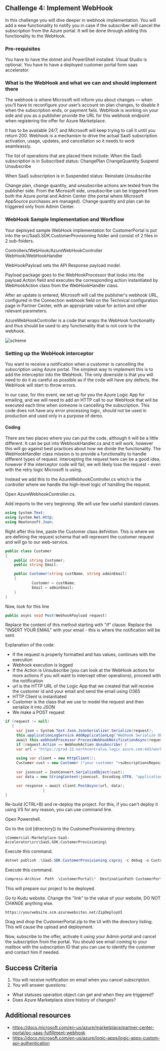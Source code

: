 ## Challenge 4: Implement WebHook

In this challenge you will dive deeper in webhook implementation.
You will add a new functionality to notify you in case if the subscriber will cancel the subscription from the Azure portal. It will be done through adding this functionality to the WebHook. 

### Pre-requisites

You have to have the dotnet and PowerShell installed. Visual Studio is optional. You have to have a deployed customer portal form saas accelerator.

### What is the WebHook and what we can and should implement there

The webhook is where Microsoft will inform you about changes — when you’ll have to reconfigure your user’s account on plan changes, to disable it when the subscription ends, or payment fails. WebHook is working on your side and you as a publisher provide the URL for this webhook endpoint when registering the offer for Azure Marketplace.

It has to be available 24/7, and Microsoft will keep trying to call it until you return 200. Webhook is a mechanism to drive the actual SaaS subscription activation, usage, updates, and cancellation so it needs to work seamleassly.

The list of operations that are placed there include:
When the SaaS subscription is in Subscribed status:
ChangePlan
ChangeQuantity
Suspend
Unsubscribe

When SaaS subscription is in Suspended status:
Reinstate
Unsubscribe

Change plan, change quantity, and unsubscribe actions are tested from the publisher side. From the Microsoft side, unsubscribe can be triggered from both the Azure portal and Admin Center (the portal where Microsoft AppSource purchases are managed). Change quantity and plan can be triggered only from Admin Center.

### WebHook Sample Implementation and Workflow

Your deployed sample WebHook implementation for CustomerPortal is put into the src/SaaS.SDK.CustomerProvisioning folder and consist of 2 files in 2 sub-folders.

Controllers/WebHook/AzureWebHookController
WebHook/WebHookHandler

WebHookPayload sets the API Response payload model.

Payload package goes to the WebHookProcessor that looks into the payload.Action field and executes the corresponding action instantiated by WebHookAction class from the WebHookHandler class.

After an update is entered, Microsoft will call the publisher's webhook URL, configured in the Connection webhook field on the Technical configuration page in Partner Center, with an appropriate value for action and other relevant parameters.

AzureWebHookController is a code that wraps the WebHook functionality and thus should be used to any functionality that is not core to the webhook.

![scheme](https://docs.microsoft.com/en-us/azure/marketplace/partner-center-portal/media/saas-update-status-api-v2-calls-marketplace-side.png)

### Setting up the WebHook interceptor

You want to receive a notification when a customer is cancelling the subscription using Azure portal. The simplest way to implement this is to add the interceptor into the WebHook. The only downside is that you will need to do it as careful as possible as if the code will have any defects, the WebHook will start to throw errors.

In our case, for this event, we set up for you the Azure Logic App for emailing, and we will need to add an HTTP call to our WebHook that will be executed each time when someone is cancelling the subscription. This code does not have any error processing logic, should not be used in production and used only in a purpose of demo.

#### Coding

There are two places where you can put the code, although it will be a little different.
It can be put into WebhookHandler.cs and it will work, however this will go against best practices about how we divide the functionality. The WebHookHandler class mission is to provide a functionality to handle different types of request. Intercepting the request here can be a good idea, however if the interceptor code will fail, we will likely lose the request - even with the retry logic Microsoft is using. 

Instead we add this to the AzureWebhookController.cs which is the controller where we handle the high-level logic of handling the request.

Open AzureWebhookController.cs.

Add imports to the very beginning. We will use few useful standard classes.

```c#
using System.Text;
using System.Net.Http;
using Newtonsoft.Json; 
```

Right after this line, paste the Customer class definition. This is where we are defining the request schema that will represent the customer request and will go to our web-service.

```c#
public class Customer
{
    public string Customer;
    public string Email;

    public Customer(string custName, string adminEmail)
    {        
            Customer = custName;
            Email = adminEmail;
    }
} 
```


Now, look for this line

```c#
public async void Post(WebhookPayload request)
```


Replace the content of this method starting with "if" clause. Replace the "INSERT YOUR EMAIL" with your email - this is where the notification will be sent.

Explanation of the code:
* If the request is properly formatted and has values, continues with the execution
* Webhook execution is logged
* If the Action is Unsubscribe (you can look at the WebHook actions for more actions if you will want to intercept other operations), proceed with the notification
* url is the HTTP URL of the Logic App that we created that will receive the customer id and your email and send the email using O365 
* HTTP Client is instantiated
* Customer is the class that we use to model the request and then serialize it into JSON
* We make a POST request

```c#
if (request != null)
   {
     var json = System.Text.Json.JsonSerializer.Serialize(request);
     this.applicationLogService.AddApplicationLog("Webhook Serialize Object " + json);
     await this.webhookProcessor.ProcessWebhookNotificationAsync(request).ConfigureAwait(false);
     if (request.Action == WebhookAction.Unsubscribe) { 
     var url = "https://prod-23.northcentralus.logic.azure.com:443/workflows/6a7d44b2538943488a153a882ca3caec/triggers/manual/paths/invoke?api-version=2016-10-01&sp=%2Ftriggers%2Fmanual%2Frun&sv=1.0&sig=jV-Sw8BAI8kxt0-zjXmPxTF3s7u-SIdtYqWhkaCf8b8";
     
     using var client = new HttpClient();
     Customer cust = new Customer ("your customer "+subscriptionsRepository.GetById(request.SubscriptionId).PurchaserEmail+" decided to cancel the subscription", "[INSERT YOUR EMAIL HERE]");
            
     var jsoncust = JsonConvert.SerializeObject(cust);
     var data = new StringContent(jsoncust, Encoding.UTF8, "application/json");

     var response = await client.PostAsync(url, data);
                 }
}
```

Re-build (CTRL+B) and re-deploy the project.
For this, if you can't deploy it using VS for any reason, you can use command line.

Open Powershell.

Go to the (cd [directory]) to the CustomerProvisioning directory.

```
\Commercial-Marketplace-SaaS-Accelerator\src\SaaS.SDK.CustomerProvisioning\
```

Execute this command.

```powershell
dotnet publish .\SaaS.SDK.CustomerProvisioning.csproj -c debug -o CustomerPortal
```

Execute this command.

```powershell
Compress-Archive -Path .\CustomerPortal\* -DestinationPath CustomerPortal.zip -Force
```

This will prepare our project to be deployed.

Go to Kudu website. Change the "link" to the value of your website, DO NOT CHANGE anything else.
```
https://yourwebsite.scm.azurewebsites.net/ZipDeployUI
```
Drag and drop the CustomerPortal.zip to the UI with the directory listing. This will cause the upload and deployment.

Now, subscribe to the offer, activate it using your Admin portal and cancel the subscription from the portal. You should see email coming to your mailbox with the subscription ID that you can use to identify the customer and contact him if needed.

## Success Criteria
1. You will receive notification on email when you cancel subscription.
2. You will answer questions:
- What statuses operation object can get and when they are triggered?
- Does Azure Marketplace store history of changes?

## Additional resources

- https://docs.microsoft.com/en-us/azure/marketplace/partner-center-portal/pc-saas-fulfillment-webhook
- https://docs.microsoft.com/en-us/azure/logic-apps/logic-apps-custom-api-authentication
